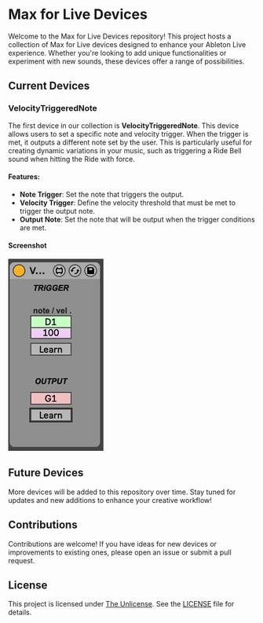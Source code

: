 # Max for Live Devices

Welcome to the Max for Live Devices repository! This project hosts a collection of Max for Live devices designed to enhance your Ableton Live experience. Whether you're looking to add unique functionalities or experiment with new sounds, these devices offer a range of possibilities.

## Current Devices

### VelocityTriggeredNote

The first device in our collection is **VelocityTriggeredNote**. This device allows users to set a specific note and velocity trigger. When the trigger is met, it outputs a different note set by the user. This is particularly useful for creating dynamic variations in your music, such as triggering a Ride Bell sound when hitting the Ride with force.

#### Features:
- **Note Trigger**: Set the note that triggers the output.
- **Velocity Trigger**: Define the velocity threshold that must be met to trigger the output note.
- **Output Note**: Set the note that will be output when the trigger conditions are met.

#### Screenshot

![VelocityTriggeredNote](screenshots/velocitytriggerednote.jpg)

## Future Devices

More devices will be added to this repository over time. Stay tuned for updates and new additions to enhance your creative workflow!

## Contributions

Contributions are welcome! If you have ideas for new devices or improvements to existing ones, please open an issue or submit a pull request.

## License

This project is licensed under [The Unlicense](LICENSE). See the [LICENSE](LICENSE) file for details.

